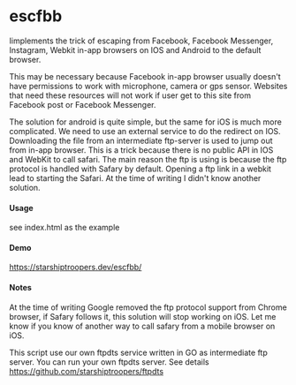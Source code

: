 # escfbb
Iimplements the trick of escaping from Facebook, Facebook Messenger, Instagram, Webkit in-app browsers on IOS and Android to the default browser.

This may be necessary because Facebook in-app browser usually doesn't have permissions to work with microphone, camera or gps sensor.
Websites that need these resources will not work if user get to this site from Facebook post or Facebook Messenger.

The solution for android is quite simple, but the same for iOS is much more complicated. We need to use an external service to do the redirect on IOS. 
Downloading the file from an intermediate ftp-server is used to jump out from in-app browser. This is a trick because there is no public API in IOS and WebKit to call safari. The main reason the ftp is using is because the ftp protocol is handled with Safary by default. Opening a ftp link in a webkit lead to starting the Safari. At the time of writing I didn't know another solution.

#### Usage

see index.html as the example

#### Demo

https://starshiptroopers.dev/escfbb/

#### Notes

At the time of writing Google removed the ftp protocol support from Chrome browser, if Safary follows it, this solution will stop working on iOS.
Let me know if you know of another way to call safary from a mobile browser on iOS.

This script use our own ftpdts service written in GO as intermediate ftp server. 
You can run your own ftpdts server. See details https://github.com/starshiptroopers/ftpdts
